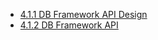 * [4.1.1 DB Framework API Design](4.1.1-DB-Framework-API-Design)
* [4.1.2 DB Framework API](4.1.2-DB-Framework-API)
